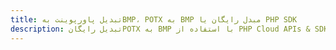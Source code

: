 ---title: تبدیل پاورپوینت بهBMP، POTX به BMP مبدل رایگان یا PHP SDKdescription: تبدیل رایگانPOTX به BMP با استفاده از PHP Cloud APIs & SDK. همچنین اسناد Microsoft PowerPoint را در Cloud ایجاد، ویرایش و رندر کنید.---